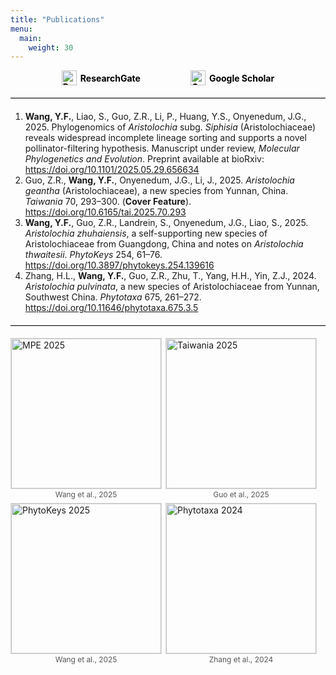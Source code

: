 ```yaml
---
title: "Publications"
menu:
  main:
    weight: 30
---
```


<style>
  .pub-link-row{
    display:flex;
    justify-content:center;
    align-items:center;
    gap:80px; /* 两个链接间距 */
    margin: .5rem 0 1rem 0;
    flex-wrap:wrap;
  }
  .pub-link{
    display:inline-flex;
    align-items:center;
    gap:6px; /* 图标与文字间距 */
    text-decoration:none;
    color:#000; /* 链接文字颜色，可换成主题色 */
    font-weight:700;
  }
  .pub-link:hover{
    text-decoration:underline;
  }
  .pub-link img{
    height:24px; /* 统一高度 */
    width:auto;
    display:block;
  }
  .thin-divider{
    border:none;
    border-top:1px solid #ccc;
    margin:1.2rem 0;
  }
</style>

<div class="pub-link-row">
  <!-- ResearchGate -->
  <a class="pub-link" href="https://www.researchgate.net/profile/Yifan-Wang-188" target="_blank" rel="noopener">
    <img src="/img/icons/researchgate-official.png" alt="ResearchGate">
    <span>ResearchGate</span>
  </a>

  <!-- Google Scholar -->
  <a class="pub-link" href="https://scholar.google.com/citations?user=Jkx1GyYAAAAJ&hl=en" target="_blank" rel="noopener">
    <img src="/img/icons/googlescholar-official.png" alt="Google Scholar">
    <span>Google Scholar</span>
  </a>
</div>

<hr class="thin-divider">


<!-- Publications List -->
<ol>
  <li>
    <strong>Wang, Y.F.</strong>, Liao, S., Guo, Z.R., Li, P., Huang, Y.S., Onyenedum, J.G., 2025. 
    Phylogenomics of <i>Aristolochia</i> subg. <i>Siphisia</i> (Aristolochiaceae) reveals widespread incomplete lineage sorting and supports a novel pollinator-filtering hypothesis. 
    Manuscript under review, <em>Molecular Phylogenetics and Evolution</em>. Preprint available at bioRxiv: 
    <a href="https://doi.org/10.1101/2025.05.29.656634" target="_blank">https://doi.org/10.1101/2025.05.29.656634</a>
  </li>
  <li>
    Guo, Z.R., <strong>Wang, Y.F.</strong>, Onyenedum, J.G., Li, J., 2025. 
    <i>Aristolochia geantha</i> (Aristolochiaceae), a new species from Yunnan, China. 
    <em>Taiwania</em> 70, 293–300. (<strong>Cover Feature</strong>).
    <a href="https://doi.org/10.6165/tai.2025.70.293" target="_blank">https://doi.org/10.6165/tai.2025.70.293</a>
  </li>
  
  <li>
    <strong>Wang, Y.F.</strong>, Guo, Z.R., Landrein, S., Onyenedum, J.G., Liao, S., 2025. 
    <i>Aristolochia zhuhaiensis</i>, a self-supporting new species of Aristolochiaceae from Guangdong, China and notes on <i>Aristolochia thwaitesii</i>. 
    <em>PhytoKeys</em> 254, 61–76. 
    <a href="https://doi.org/10.3897/phytokeys.254.139616" target="_blank">https://doi.org/10.3897/phytokeys.254.139616</a>
  </li>
  <li>
    Zhang, H.L., <strong>Wang, Y.F.</strong>, Guo, Z.R., Zhu, T., Yang, H.H., Yin, Z.J., 2024. 
    <i>Aristolochia pulvinata</i>, a new species of Aristolochiaceae from Yunnan, Southwest China. 
    <em>Phytotaxa</em> 675, 261–272. 
    <a href="https://doi.org/10.11646/phytotaxa.675.3.5" target="_blank">https://doi.org/10.11646/phytotaxa.675.3.5</a>
  </li>
</ol>

<hr class="thin-divider">

<style>
  /* 统一控制封面高度：只改这一行就能整体变高/变低 */
  .cover-gallery { --cover-h: 240px; }

  /* 用 flex 包裹，按内容宽度排布，空间不够就换行；不再用固定列网格 */
  .cover-gallery{
    display: flex;
    flex-wrap: wrap;
    gap: 6px;              /* 图片之间很窄的间距 */
    align-items: flex-start;
    justify-content: flex-start;
    margin-top: .5rem;
    margin-bottom: 1.5rem;
  }

  .cover-gallery figure{
    margin: 0;
    display: flex;
    flex-direction: column;
    align-items: center;   /* caption 居中，可改为 flex-start 左对齐 */
    flex: 0 0 auto;        /* 关键：不要伸缩，宽度由图片自然决定 */
  }

  /* 核心：固定高度 + 等比缩放；不设 max-width，避免被列宽压窄 */
  .cover-gallery img{
    height: var(--cover-h);
    width: auto;
    display: block;
    border: 1px solid #ddd;
  }

  /* 小屏兜底：避免超宽图片溢出屏幕（单列时高度改为自适应没关系） */
  @media (max-width: 600px){
    .cover-gallery img{ max-width: 100%; height: auto; }
  }

  /* 让 caption 紧贴图片且底边整齐 */
  .cover-gallery figcaption{
    margin-top: 2px;       /* 很小的间距 */
    line-height: 1.2;
    font-size: .85em;
    color: #555;
    white-space: nowrap;   /* 避免换行，底边统一 */
    min-height: 1.2em;     /* 固定一行的高度，行底对齐更整齐 */
  }

  /* ==== 禁止下载：覆盖层 + 禁止选中/拖拽/长按 ==== */
  .cover-gallery figure{ position: relative; }
  .cover-gallery figure::after{
    content: "";
    position: absolute;
    inset: 0;
    z-index: 3;            /* 覆盖在图片上层，拦截右键/拖拽 */
    background: transparent;
    pointer-events: auto;
  }

  .cover-gallery img{
    user-select: none;
    -webkit-user-select: none;
    -webkit-user-drag: none;
    -webkit-touch-callout: none;   /* iOS 长按菜单 */
  }
</style>



<div class="cover-gallery">
  <figure>
    <img src="/img/covers/mpe2025.png" alt="MPE 2025">
    <figcaption>Wang et al., 2025</figcaption>
  </figure>

  <figure>
    <img src="/img/covers/taiwania2025.png" alt="Taiwania 2025">
    <figcaption>Guo et al., 2025</figcaption>
  </figure>

  <figure>
    <img src="/img/covers/pk2025.png" alt="PhytoKeys 2025">
    <figcaption>Wang et al., 2025</figcaption>
  </figure>

  <figure>
    <img src="/img/covers/pt2024.png" alt="Phytotaxa 2024">
    <figcaption>Zhang et al., 2024</figcaption>
  </figure>
</div>

<script>
(function(){
  var gallery = document.querySelector('.cover-gallery');
  if(!gallery) return;

  // 禁止拖拽保存
  gallery.querySelectorAll('img').forEach(function(img){
    img.setAttribute('draggable','false');
    img.addEventListener('dragstart', function(e){ e.preventDefault(); });
  });

  // 局部屏蔽右键菜单（仅在封面区域）
  gallery.addEventListener('contextmenu', function(e){
    e.preventDefault();
  }, true);
})();
</script>
